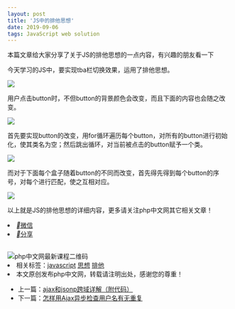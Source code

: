 ```yaml
---
layout: post
title: 'JS中的排他思想'
date: 2019-09-06 
tags: JavaScript web solution
---
```


<div class="content">本篇文章给大家分享了关于JS的排他思想的一点内容，有兴趣的朋友看一下<p></p><p>今天学习的JS中，要实现tba栏切换效果，运用了排他思想。</p><p><span class="img-wrap"><img src="https://img.php.cn/upload/article/000/153/291/edb090b1ed271d41d9711e85fc710063-0.png"></span></p><p>用户点击button时，不但button的背景颜色会改变，而且下面的内容也会随之改变。</p><p><span class="img-wrap"><img src="https://img.php.cn/upload/article/000/153/291/5c3ee46132e9f02d23ff1e8ad4ca4680-1.png"></span></p><p>首先要实现button的改变，用for循环遍历每个button，对所有的button进行初始化，使其类名为空；然后跳出循环，对当前被点击的button赋予一个类。</p><p><span class="img-wrap"><img src="https://img.php.cn/upload/article/000/153/291/5c3ee46132e9f02d23ff1e8ad4ca4680-2.png"></span></p><p>而对于下面每个盒子随着button的不同而改变，首先得先得到每个button的序号，对每个进行匹配，使之互相对应。</p><p><span class="img-wrap"><img src="https://img.php.cn/upload/article/000/153/291/df174f38274120d26cfbf0ccda10f945-3.png"></span></p><p>以上就是JS的排他思想的详细内容，更多请关注php中文网其它相关文章！</p><div class="share layui-clear bdsharebuttonbox bdshare-button-style0-16" data-bd-bind="1567767708992"><li><a href="javascript:;" data-cmd="weixin" class="wechat"><i class="layui-icon"></i>微信</a></li><li><a href="javascript:;" data-cmd="more" class="share-btn"><i class="layui-icon"></i>分享</a></li></div><img src="/static/images/article_wechat.jpg?1" style="margin-top: 30px;" alt="php中文网最新课程二维码"><div class="tags layui-clear"><li>相关标签：<a href="/search?word=javascript" target="_blank">javascript</a> <a href="/search?word=思想" target="_blank">思想</a> <a href="/search?word=排他" target="_blank">排他</a></li><li class="line">本文原创发布php中文网，转载请注明出处，感谢您的尊重！</li></div><div class="page layui-clear"><ul><li>上一篇：<a href="/js-tutorial-390900.html">ajax和jsonp跨域详解（附代码）</a></li><li>下一篇：<a href="/js-tutorial-390902.html">怎样用Ajax异步检查用户名有无重复</a></li></ul></div></div>
